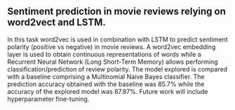 ## Sentiment prediction in movie reviews relying on word2vect and LSTM.

In this task word2vec is used in combination with LSTM to predict sentiment polarity
(positive vs negative) in movie reviews. A word2vec embedding layer is used to obtain 
continuous representations of words while  a Recurrent Neural Network (Long Short-Term Memory) 
allows performing classification/prediction of review polarity. The model explored is compared 
with a baseline comprising a Multinomial Naive Bayes classifier. The prediction accuracy obtained with 
the baseline was 85.7% while the accuracy of the explored model was 87.87%. Future work will include
hyperparameter fine-tuning.
